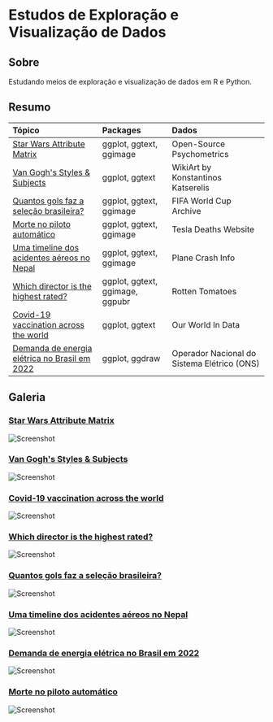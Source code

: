 # Estudos de Exploração e Visualização de Dados

## Sobre
 Estudando meios de exploração e visualização de dados em R e Python.

## Resumo

| **Tópico**                                                              | **Packages**                          | **Dados**                                  |
|:------------------------------------------------------------------------|:--------------------------------------|:-------------------------------------------|
| [Star Wars Attribute Matrix](Star-Wars-Attribute-Matrix)                | ggplot, ggtext, ggimage               | Open-Source Psychometrics                  |
| [Van Gogh's Styles & Subjects](Van-Gogh-Styles)                         | ggplot, ggtext                        | WikiArt by Konstantinos Katserelis         |
| [Quantos gols faz a seleção brasileira?](Brasil-WorldCup)               | ggplot, ggtext, ggimage               | FIFA World Cup Archive                     |
| [Morte no piloto automático](Tesla-Deaths)                              | ggplot, ggtext, ggimage               | Tesla Deaths Website                       |
| [Uma timeline dos acidentes aéreos no Nepal](Nepal-Plane-Crashes)       | ggplot, ggtext, ggimage               | Plane Crash Info                           |
| [Which director is the highest rated?](Mandalorian-Directors)           | ggplot, ggtext, ggimage, ggpubr       | Rotten Tomatoes                            |
| [Covid-19 vaccination across the world](World-Vaccination-Covid19)      | ggplot, ggtext                        | Our World In Data                          |
| [Demanda de energia elétrica no Brasil em 2022](Brasil-ONS)             | ggplot, ggdraw                        | Operador Nacional do Sistema Elétrico (ONS)|

## Galeria

  ### **[Star Wars Attribute Matrix](Star-Wars-Attribute-Matrix)**
  ![Screenshot](Star-Wars-Attribute-Matrix/Star-Wars-Attribute-Matrix.png)
  
  ### **[Van Gogh's Styles & Subjects](Van-Gogh-Styles)**
  ![Screenshot](Van-Gogh-Styles/Van-Gogh-Styles-Subjects.png)
  
  ### **[Covid-19 vaccination across the world](World-Vaccination-Covid19)**
  ![Screenshot](World-Vaccination-Covid19/World-Vaccination-Covid19.png)
  
  ### **[Which director is the highest rated?](Mandalorian-Directors)**
  ![Screenshot](Mandalorian-Directors/Mandalorian-Directors-Plot.png)
  
  ### **[Quantos gols faz a seleção brasileira?](Brasil-WorldCup)**
  ![Screenshot](Brasil-WorldCup/Brasil-WorldCup.png)
  
  ### **[Uma timeline dos acidentes aéreos no Nepal](Nepal-Plane-Crashes)**
  ![Screenshot](Nepal-Plane-Crashes/Nepal-Airplane-Crashes.png)
  
  ### **[Demanda de energia elétrica no Brasil em 2022](Brasil-ONS)**
  ![Screenshot](Brasil-ONS/Brasil-ONS.png)
  
  ### **[Morte no piloto automático](Tesla-Deaths)**
  ![Screenshot](Tesla-Deaths/Tesla-Deaths.png)
 
  
